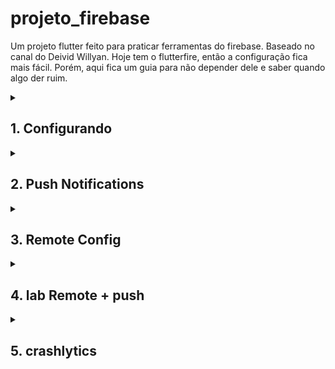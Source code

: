 # projeto_firebase

Um projeto flutter feito para praticar ferramentas do firebase. Baseado no canal do Deivid Willyan.
Hoje tem o flutterfire, então a configuração fica mais fácil. Porém, aqui fica um guia para não depender dele e saber quando algo der ruim.

<details><summary><h2>1. Configurando</h2></summary>

Crie um projeto no firebase e então adicione os aplicativos android e iOS.
iOS fica configurado, porém o android pode faltar algumas configurações, como versão mínima de sdk e etc.
A princípio, se configurar errado, sequer vai buildar o app.

</details>


<details><summary><h2>2. Push Notifications</h2></summary>

Eu primeiro crio uma configuração local em custom_local_notification, e no custom_firebase_messaging eu
configuro para se comunicar com o firebase. 

Não se aplica a iOS, pois para isto precisa-se de um certificado de desenvolvedor

</details>

<details><summary><h2>3. Remote Config</h2></summary>

Talvez a parte mais simples. Remote config são basicamente variáveis passadas pelo firebase, para que o aplicativo pegue e use-o.
No arquivo remote_config tem a periodicidade que o aplicativo vai buscar informação no firebase, e o método getValueOrDefault, 
que pega o chave-valor da cache.

</details>

<details><summary><h2>4. lab Remote + push</h2></summary>

Um laboratório demonstrando que, por exemplo, eu consigo forçar fetch por notificação. 
P.s: perceba que alterando o valor de "isActiveBlue" não necessariamente muda a cor na hora, somente ao reiniciar o app.

</details>

<details><summary><h2>5. crashlytics</h2></summary>

Ok, eu disse no 3 que ele era o mais simples... Estava enganado.
Firebase crashlytics é uma forma de você ver visualmente os crashs que o aplicativo do seu usuário teve.
Para usar não é tão difícil. Basta reportar sempre que ocorrer um erro. Dentro de um try catch já resolve.

</details>